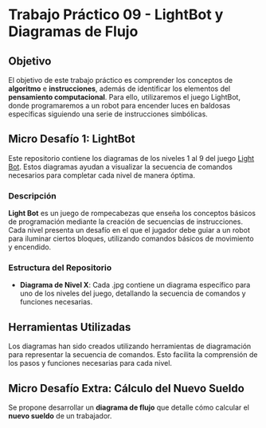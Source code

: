 # Trabajo Práctico 09 - LightBot y Diagramas de Flujo

## Objetivo
El objetivo de este trabajo práctico es comprender los conceptos de **algoritmo** e **instrucciones**, además de identificar los elementos del **pensamiento computacional**. Para ello, utilizaremos el juego LightBot, donde programaremos a un robot para encender luces en baldosas específicas siguiendo una serie de instrucciones simbólicas.

## Micro Desafío 1: LightBot

Este repositorio contiene los diagramas de los niveles 1 al 9 del juego [Light Bot](https://armorgames.com/play/2205/light-bot?rt=r). Estos diagramas ayudan a visualizar la secuencia de comandos necesarios para completar cada nivel de manera óptima.

### Descripción

**Light Bot** es un juego de rompecabezas que enseña los conceptos básicos de programación mediante la creación de secuencias de instrucciones. Cada nivel presenta un desafío en el que el jugador debe guiar a un robot para iluminar ciertos bloques, utilizando comandos básicos de movimiento y encendido.

### Estructura del Repositorio

- **Diagrama de Nivel X**: Cada .jpg contiene un diagrama específico para uno de los niveles del juego, detallando la secuencia de comandos y funciones necesarias.

## Herramientas Utilizadas

Los diagramas han sido creados utilizando herramientas de diagramación para representar la secuencia de comandos. Esto facilita la comprensión de los pasos y funciones necesarias para cada nivel.

## Micro Desafío Extra: Cálculo del Nuevo Sueldo
Se propone desarrollar un **diagrama de flujo** que detalle cómo calcular el **nuevo sueldo** de un trabajador.
